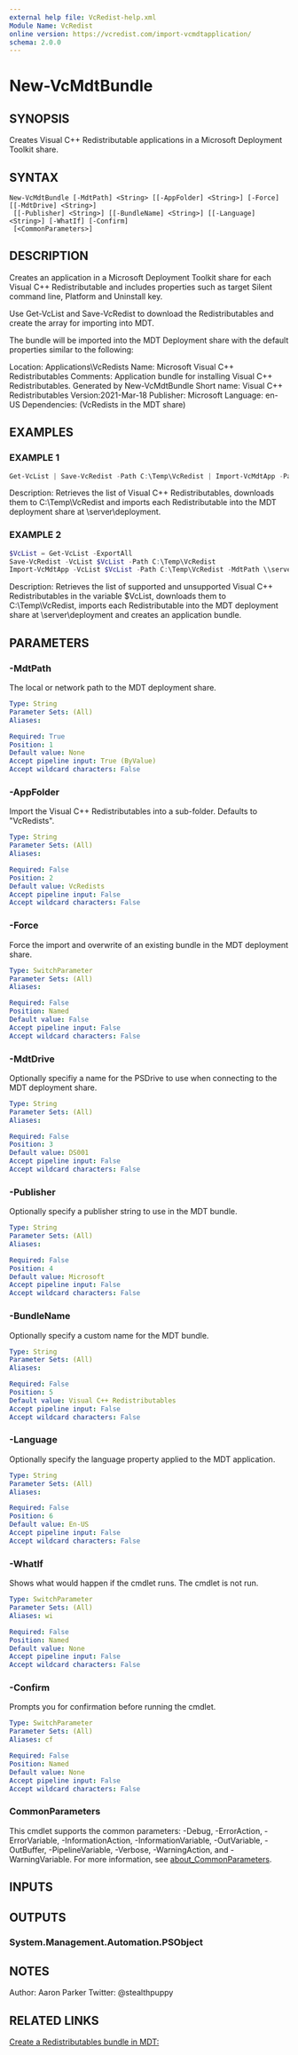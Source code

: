 ```yaml
---
external help file: VcRedist-help.xml
Module Name: VcRedist
online version: https://vcredist.com/import-vcmdtapplication/
schema: 2.0.0
---
```


# New-VcMdtBundle

## SYNOPSIS

Creates Visual C++ Redistributable applications in a Microsoft Deployment Toolkit share.

## SYNTAX

```
New-VcMdtBundle [-MdtPath] <String> [[-AppFolder] <String>] [-Force] [[-MdtDrive] <String>]
 [[-Publisher] <String>] [[-BundleName] <String>] [[-Language] <String>] [-WhatIf] [-Confirm]
 [<CommonParameters>]
```

## DESCRIPTION

Creates an application in a Microsoft Deployment Toolkit share for each Visual C++ Redistributable and includes properties such as target Silent command line, Platform and Uninstall key.

Use Get-VcList and Save-VcRedist to download the Redistributables and create the array for importing into MDT.

The bundle will be imported into the MDT Deployment share with the default properties similar to the following:

Location: Applications\VcRedists
Name: Microsoft Visual C++ Redistributables
Comments: Application bundle for installing Visual C++ Redistributables.
Generated by New-VcMdtBundle
Short name: Visual C++ Redistributables
Version:2021-Mar-18
Publisher: Microsoft
Language: en-US
Dependencies: (VcRedists in the MDT share)

## EXAMPLES

### EXAMPLE 1

```powershell
Get-VcList | Save-VcRedist -Path C:\Temp\VcRedist | Import-VcMdtApp -Path C:\Temp\VcRedist -MdtPath \\server\deployment
```

Description:
Retrieves the list of Visual C++ Redistributables, downloads them to C:\Temp\VcRedist and imports each Redistributable into the MDT deployment share at \\server\deployment.

### EXAMPLE 2

```powershell
$VcList = Get-VcList -ExportAll
Save-VcRedist -VcList $VcList -Path C:\Temp\VcRedist
Import-VcMdtApp -VcList $VcList -Path C:\Temp\VcRedist -MdtPath \\server\deployment -Bundle
```

Description:
Retrieves the list of supported and unsupported Visual C++ Redistributables in the variable $VcList, downloads them to C:\Temp\VcRedist, imports each Redistributable into the MDT deployment share at \\server\deployment and creates an application bundle.

## PARAMETERS

### -MdtPath

The local or network path to the MDT deployment share.

```yaml
Type: String
Parameter Sets: (All)
Aliases:

Required: True
Position: 1
Default value: None
Accept pipeline input: True (ByValue)
Accept wildcard characters: False
```

### -AppFolder

Import the Visual C++ Redistributables into a sub-folder.
Defaults to "VcRedists".

```yaml
Type: String
Parameter Sets: (All)
Aliases:

Required: False
Position: 2
Default value: VcRedists
Accept pipeline input: False
Accept wildcard characters: False
```

### -Force

Force the import and overwrite of an existing bundle in the MDT deployment share.

```yaml
Type: SwitchParameter
Parameter Sets: (All)
Aliases:

Required: False
Position: Named
Default value: False
Accept pipeline input: False
Accept wildcard characters: False
```

### -MdtDrive

Optionally specifiy a name for the PSDrive to use when connecting to the MDT deployment share.

```yaml
Type: String
Parameter Sets: (All)
Aliases:

Required: False
Position: 3
Default value: DS001
Accept pipeline input: False
Accept wildcard characters: False
```

### -Publisher

Optionally specify a publisher string to use in the MDT bundle.

```yaml
Type: String
Parameter Sets: (All)
Aliases:

Required: False
Position: 4
Default value: Microsoft
Accept pipeline input: False
Accept wildcard characters: False
```

### -BundleName

Optionally specify a custom name for the MDT bundle.

```yaml
Type: String
Parameter Sets: (All)
Aliases:

Required: False
Position: 5
Default value: Visual C++ Redistributables
Accept pipeline input: False
Accept wildcard characters: False
```

### -Language

Optionally specify the language property applied to the MDT application.

```yaml
Type: String
Parameter Sets: (All)
Aliases:

Required: False
Position: 6
Default value: En-US
Accept pipeline input: False
Accept wildcard characters: False
```

### -WhatIf

Shows what would happen if the cmdlet runs.
The cmdlet is not run.

```yaml
Type: SwitchParameter
Parameter Sets: (All)
Aliases: wi

Required: False
Position: Named
Default value: None
Accept pipeline input: False
Accept wildcard characters: False
```

### -Confirm

Prompts you for confirmation before running the cmdlet.

```yaml
Type: SwitchParameter
Parameter Sets: (All)
Aliases: cf

Required: False
Position: Named
Default value: None
Accept pipeline input: False
Accept wildcard characters: False
```

### CommonParameters

This cmdlet supports the common parameters: -Debug, -ErrorAction, -ErrorVariable, -InformationAction, -InformationVariable, -OutVariable, -OutBuffer, -PipelineVariable, -Verbose, -WarningAction, and -WarningVariable. For more information, see [about_CommonParameters](http://go.microsoft.com/fwlink/?LinkID=113216).

## INPUTS

## OUTPUTS

### System.Management.Automation.PSObject

## NOTES

Author: Aaron Parker
Twitter: @stealthpuppy

## RELATED LINKS

[Create a Redistributables bundle in MDT:](https://vcredist.com/new-vcmdtbundle/)
